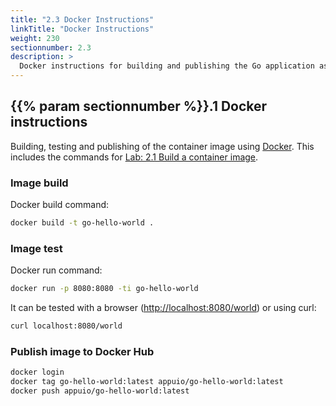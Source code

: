 ```yaml
---
title: "2.3 Docker Instructions"
linkTitle: "Docker Instructions"
weight: 230
sectionnumber: 2.3
description: >
  Docker instructions for building and publishing the Go application as container image.
---
```



## {{% param sectionnumber %}}.1 Docker instructions

Building, testing and publishing of the container image using [Docker](https://www.docker.com/). This includes the commands for [Lab: 2.1 Build a container image](build-container-image/).


### Image build

Docker build command:

```bash
docker build -t go-hello-world .
```


### Image test

Docker run command:

```bash
docker run -p 8080:8080 -ti go-hello-world
```

It can be tested with a browser (<http://localhost:8080/world>) or using curl:

```bash
curl localhost:8080/world
```


### Publish image to Docker Hub

```bash
docker login
docker tag go-hello-world:latest appuio/go-hello-world:latest
docker push appuio/go-hello-world:latest
```
